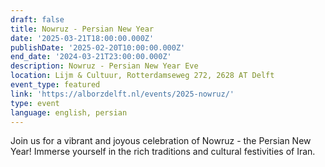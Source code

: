 ```yaml
---
draft: false
title: Nowruz - Persian New Year
date: '2025-03-21T18:00:00.000Z'
publishDate: '2025-02-20T10:00:00.000Z'
end_date: '2024-03-21T23:00:00.000Z'
description: Nowruz - Persian New Year Eve
location: Lijm & Cultuur, Rotterdamseweg 272, 2628 AT Delft
event_type: featured
link: 'https://alborzdelft.nl/events/2025-nowruz/'
type: event
language: english, persian
---
```


Join us for a vibrant and joyous celebration of Nowruz - the Persian New Year! Immerse yourself in the rich traditions and cultural festivities of Iran.

<script type="text/javascript" src="https://form.jotform.com/jsform/250505472065351"></script>
